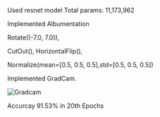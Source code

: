 Used resnet model 
Total params: 11,173,962

Implemented Albumentation 

Rotate((-7.0, 7.0)),

CutOut(),
HorizontalFlip(),

Normalize(mean=[0.5, 0.5, 0.5],std=[0.5, 0.5, 0.5])

Implemented GradCam.

![Gradcam](https://github.com/Noopuragr/EVA4/tree/master/S9/grad.PNG)

Accurcay
91.53% in 20th Epochs
